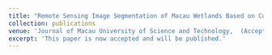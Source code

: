 ```yaml
---
title: "Remote Sensing Image Segmentation of Macau Wetlands Based on Convolutional Neural Network."
collection: publications
venue: 'Journal of Macau University of Science and Technology,  (Accepted) （澳門科技大學學報）'
excerpt: 'This paper is now accepted and will be published.'
---
```

